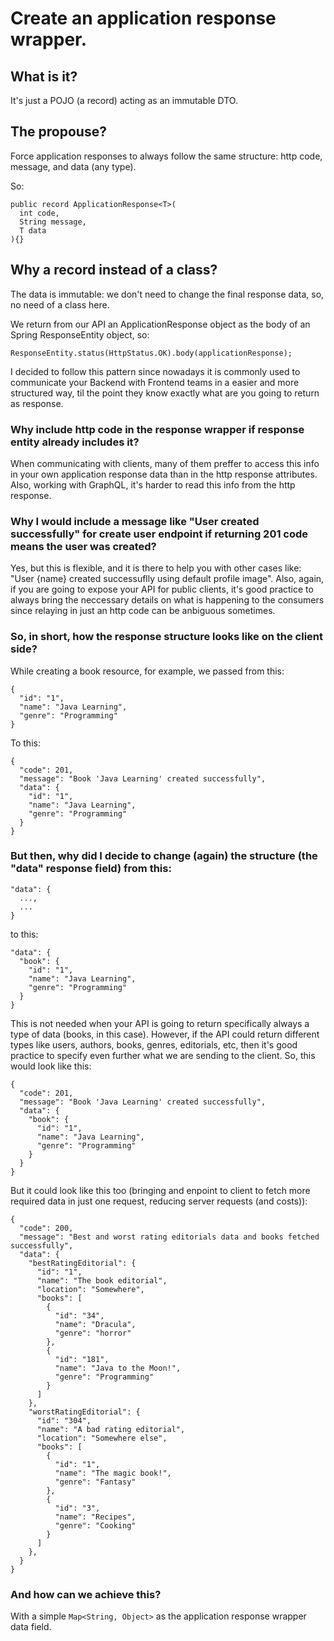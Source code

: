 # Create an application response wrapper.

## What is it?
It's just a POJO (a record) acting as an immutable DTO.

## The propouse?
Force application responses to always follow the same structure: http code, message, and data (any type).

So:

```
public record ApplicationResponse<T>(
  int code,
  String message,
  T data
){}
```

## Why a record instead of a class?
The data is immutable: we don't need to change the final response data, so, no need of a class here.

We return from our API an ApplicationResponse object as the body of an Spring ResponseEntity object, so:

```
ResponseEntity.status(HttpStatus.OK).body(applicationResponse);
```

I decided to follow this pattern since nowadays it is commonly used to communicate your Backend with Frontend teams in a easier and more structured way, til the point they know exactly what are you going to return as response. 


### Why include http code in the response wrapper if response entity already includes it?
When communicating with clients, many of them preffer to access this info in your own application response data than in the http response attributes.
Also, working with GraphQL, it's harder to read this info from the http response.


### Why I would include a message like "User created successfully" for create user endpoint if returning 201 code means the user was created?
Yes, but this is flexible, and it is there to help you with other cases like: "User {name} created successuflly using default profile image".
Also, again, if you are going to expose your API for public clients, it's good practice to always bring the neccessary details on what is happening to the consumers since relaying in just an http code can be anbiguous sometimes.

### So, in short, how the response structure looks like on the client side?

While creating a book resource, for example, we passed from this:

```
{
  "id": "1",
  "name": "Java Learning",
  "genre": "Programming"
}
```

To this:

```
{
  "code": 201,
  "message": "Book 'Java Learning' created successfully",
  "data": {
    "id": "1",
    "name": "Java Learning",
    "genre": "Programming"
  }
}
```

### But then, why did I decide to change (again) the structure (the "data" response field) from this:

```
"data": {
  ...,
  ...
}
```

to this:

```
"data": {
  "book": {
    "id": "1",
    "name": "Java Learning",
    "genre": "Programming"
  }
}
```

This is not needed when your API is going to return specifically always a type of data (books, in this case). However, if the API could return different types like users, authors, books, genres, editorials, etc, then it's good practice to specify even further what we are sending to the client.
So, this would look like this:

```
{
  "code": 201,
  "message": "Book 'Java Learning' created successfully",
  "data": {
    "book": {
      "id": "1",
      "name": "Java Learning",
      "genre": "Programming"
    }
  }
}
```

But it could look like this too (bringing and enpoint to client to fetch more required data in just one request, reducing server requests (and costs)):

```
{
  "code": 200,
  "message": "Best and worst rating editorials data and books fetched successfully",
  "data": {
    "bestRatingEditorial": {
      "id": "1",
      "name": "The book editorial",
      "location": "Somewhere",
      "books": [
        {
          "id": "34",
          "name": "Dracula",
          "genre": "horror"
        },
        {
          "id": "181",
          "name": "Java to the Moon!",
          "genre": "Programming"
        }
      ]
    },
    "worstRatingEditorial": {
      "id": "304",
      "name": "A bad rating editorial",
      "location": "Somewhere else",
      "books": [
        {
          "id": "1",
          "name": "The magic book!",
          "genre": "Fantasy"
        },
        {
          "id": "3",
          "name": "Recipes",
          "genre": "Cooking"
        }
      ]
    },
  }
}
```

### And how can we achieve this?

With a simple ```Map<String, Object>``` as the application response wrapper data field.

